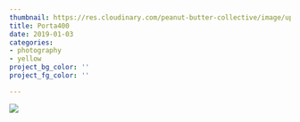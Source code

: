 ```yaml
---
thumbnail: https://res.cloudinary.com/peanut-butter-collective/image/upload/v1584885302/markus-spiske-516263-unsplash_zuyavs.jpg
title: Porta400
date: 2019-01-03
categories:
- photography
- yellow
project_bg_color: ''
project_fg_color: ''

---
```

![](https://res.cloudinary.com/peanut-butter-collective/image/upload/v1584885302/markus-spiske-516263-unsplash_zuyavs.jpg)